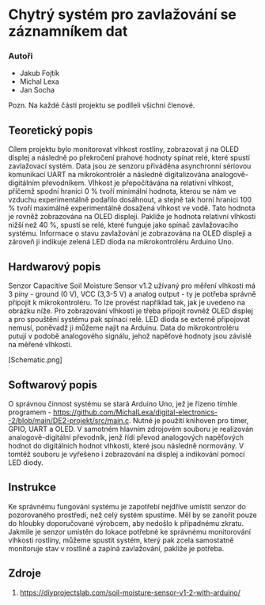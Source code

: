 # Chytrý systém pro zavlažování se záznamníkem dat

### Autoři

* Jakub Fojtík
* Michal Lexa
* Jan Socha

Pozn. Na každé části projektu se podíleli všichni členové. 

## Teoretický popis

Cílem projektu bylo monitorovat vlhkost rostliny, zobrazovat ji na OLED displej a následně po překročení prahové hodnoty spínat relé, které spustí zavlažovací systém. Data jsou ze senzoru přiváděna asynchronní sériovou komunikací UART na mikrokontrolér a následně digitalizována analogově-digitálním převodníkem. Vlhkost je přepočítávána na relativní vlhkost, příčemž spodní hranici 0 % tvoří minimální hodnota, kterou se nám ve vzduchu experimentálně podařilo dosáhnout, a stejně tak horní hranici 100 % tvoří maximálně experimentálně dosažená vlhkost ve vodě. Tato hodnota je rovněž zobrazována na OLED displeji. Pakliže je hodnota relativní vlhkosti nižší než 40 %, spustí se relé, které funguje jako spínač zavlažovacího systému. Informace o stavu zavlažování je zobrazována na OLED displeji a zároveň ji indikuje zelená LED dioda na mikrokontroléru Arduino Uno. 

## Hardwarový popis

Senzor Capacitive Soil Moisture Sensor v1.2 užívaný pro měření vlhkosti má 3 piny - ground (0 V), VCC (3,3-5 V) a analog output - ty je potřeba správně připojit k mikrokontroléru. To lze provést například tak, jak je uvedeno na obrázku níže. Pro zobrazování vlhkosti je třeba připojit rovněž OLED displej a pro spouštění systému pak spínací relé. LED dioda se externě připojovat nemusí, poněvadž ji můžeme najít na Arduinu. Data do mikrokontroléru putují v podobě analogového signálu, jehož napěťové hodnoty jsou závislé na měřené vlhkosti. 

[Schematic.png]

## Softwarový popis

O správnou činnost systému se stará Arduino Uno, jež je řízeno tímhle programem - https://github.com/MichalLexa/digital-electronics--2/blob/main/DE2-projekt/src/main.c. Nutné je použití knihoven pro timer, GPIO, UART a OLED. V samotném hlavním zdrojovém souboru je realizován analogově-digitální převodník, jenž řídí převod analogových napěťových hodnot do digitálních hodnot vlhkosti, které jsou následně normovány. V tomtéž souboru je vyřešeno i zobrazování na displej a indikování pomocí LED diody. 

## Instrukce

Ke správnému fungování systému je zapotřebí nejdříve umístit senzor do pozorovaného prostředí, než celý systém spustíme. Měl by se zanořit pouze do hloubky doporučované výrobcem, aby nedošlo k případnému zkratu. Jakmile je senzor umístěn do lokace potřebné ke správnému monitorování vlhkosti rostliny, můžeme spustit systém, který pak zcela samostatně monitoruje stav v rostlině a zapíná zavlažování, pakliže je potřeba. 

## Zdroje

1. https://diyprojectslab.com/soil-moisture-sensor-v1-2-with-arduino/

